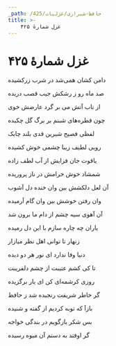 ```yaml
---
_path: /حافظ-شیرازی/غزلیات/425
title: >-
    غزل شمارهٔ ۴۲۵
---
```

# غزل شمارهٔ ۴۲۵

<div class="b" id="bn1"><div class="m1"><p>دامن کشان همی‌شد در شرب زرکشیده</p></div>
<div class="m2"><p>صد ماه رو ز رشکش جیب قصب دریده</p></div></div>
<div class="b" id="bn2"><div class="m1"><p>از تاب آتش می بر گرد عارضش خوی</p></div>
<div class="m2"><p>چون قطره‌های شبنم بر برگ گل چکیده</p></div></div>
<div class="b" id="bn3"><div class="m1"><p>لفظی فصیح شیرین قدی بلند چابک</p></div>
<div class="m2"><p>رویی لطیف زیبا چشمی خوش کشیده</p></div></div>
<div class="b" id="bn4"><div class="m1"><p>یاقوت جان فزایش از آب لطف زاده</p></div>
<div class="m2"><p>شمشاد خوش خرامش در ناز پروریده</p></div></div>
<div class="b" id="bn5"><div class="m1"><p>آن لعل دلکشش بین وان خنده دل آشوب</p></div>
<div class="m2"><p>وان رفتن خوشش بین وان گام آرمیده</p></div></div>
<div class="b" id="bn6"><div class="m1"><p>آن آهوی سیه چشم از دام ما برون شد</p></div>
<div class="m2"><p>یاران چه چاره سازم با این دل رمیده</p></div></div>
<div class="b" id="bn7"><div class="m1"><p>زنهار تا توانی اهل نظر میازار</p></div>
<div class="m2"><p>دنیا وفا ندارد ای نور هر دو دیده</p></div></div>
<div class="b" id="bn8"><div class="m1"><p>تا کی کشم عتیبت از چشم دلفریبت</p></div>
<div class="m2"><p>روزی کرشمه‌ای کن ای یار برگزیده</p></div></div>
<div class="b" id="bn9"><div class="m1"><p>گر خاطر شریفت رنجیده شد ز حافظ</p></div>
<div class="m2"><p>بازآ که توبه کردیم از گفته و شنیده</p></div></div>
<div class="b" id="bn10"><div class="m1"><p>بس شکر بازگویم در بندگی خواجه</p></div>
<div class="m2"><p>گر اوفتد به دستم آن میوه رسیده</p></div></div>
